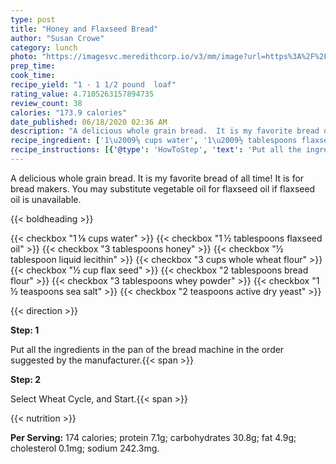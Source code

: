```yaml
---
type: post
title: "Honey and Flaxseed Bread"
author: "Susan Crowe"
category: lunch
photo: "https://imagesvc.meredithcorp.io/v3/mm/image?url=https%3A%2F%2Fimages.media-allrecipes.com%2Fuserphotos%2F949988.jpg"
prep_time: 
cook_time: 
recipe_yield: "1 - 1 1/2 pound  loaf"
rating_value: 4.7105263157894735
review_count: 38
calories: "173.9 calories"
date_published: 06/18/2020 02:36 AM
description: "A delicious whole grain bread.  It is my favorite bread of all time!  It is for bread makers. You may substitute vegetable oil for flaxseed oil if flaxseed oil is unavailable."
recipe_ingredient: ['1\u2009⅛ cups water', '1\u2009½ tablespoons flaxseed oil', '3 tablespoons honey', '½ tablespoon liquid lecithin', '3 cups whole wheat flour', '½ cup flax seed', '2 tablespoons bread flour', '3 tablespoons whey powder', '1\u2009½ teaspoons sea salt', '2 teaspoons active dry yeast']
recipe_instructions: [{'@type': 'HowToStep', 'text': 'Put all the ingredients in the pan of the bread machine in the order suggested by the manufacturer.\n'}, {'@type': 'HowToStep', 'text': 'Select Wheat Cycle, and Start.\n'}]
---
```


A delicious whole grain bread.  It is my favorite bread of all time!  It is for bread makers. You may substitute vegetable oil for flaxseed oil if flaxseed oil is unavailable. 

{{< boldheading >}}

{{< checkbox "1 ⅛ cups water" >}}
{{< checkbox "1 ½ tablespoons flaxseed oil" >}}
{{< checkbox "3 tablespoons honey" >}}
{{< checkbox "½ tablespoon liquid lecithin" >}}
{{< checkbox "3 cups whole wheat flour" >}}
{{< checkbox "½ cup flax seed" >}}
{{< checkbox "2 tablespoons bread flour" >}}
{{< checkbox "3 tablespoons whey powder" >}}
{{< checkbox "1 ½ teaspoons sea salt" >}}
{{< checkbox "2 teaspoons active dry yeast" >}}


{{< direction >}}

**Step: 1**

Put all the ingredients in the pan of the bread machine in the order suggested by the manufacturer.{{< span >}}

**Step: 2**

Select Wheat Cycle, and Start.{{< span >}}

{{< nutrition >}}

**Per Serving:** 174 calories; protein 7.1g; carbohydrates 30.8g; fat 4.9g; cholesterol 0.1mg; sodium 242.3mg.